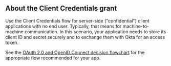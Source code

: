 ## About the Client Credentials grant

Use the Client Credentials flow for server-side ("confidential") client applications with no end user. Typically, that means for machine-to-machine communication. In this scenario, your application needs to store its client ID and secret securely and to exchange them with Okta for an access token.

See the [OAuth 2.0 and OpenID Connect decision flowchart](/docs/concepts/oauth-openid/#choosing-an-oauth-2-0-flow) for the appropriate flow recommended for your app.
